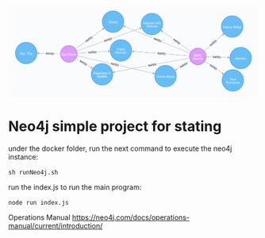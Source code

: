 ![Neo4j](./_media/neo4j.png)

# Neo4j simple project for stating
under the docker folder, run the next command to execute the neo4j instance: 
```
sh runNeo4j.sh
```

run the index.js to run the main program:
```
node run index.js 
```


Operations Manual
https://neo4j.com/docs/operations-manual/current/introduction/
